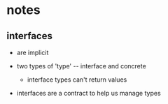 # notes

## interfaces

- are implicit

- two types of 'type' -- interface and concrete
  - interface types can't return values

- interfaces are a contract to help us manage types